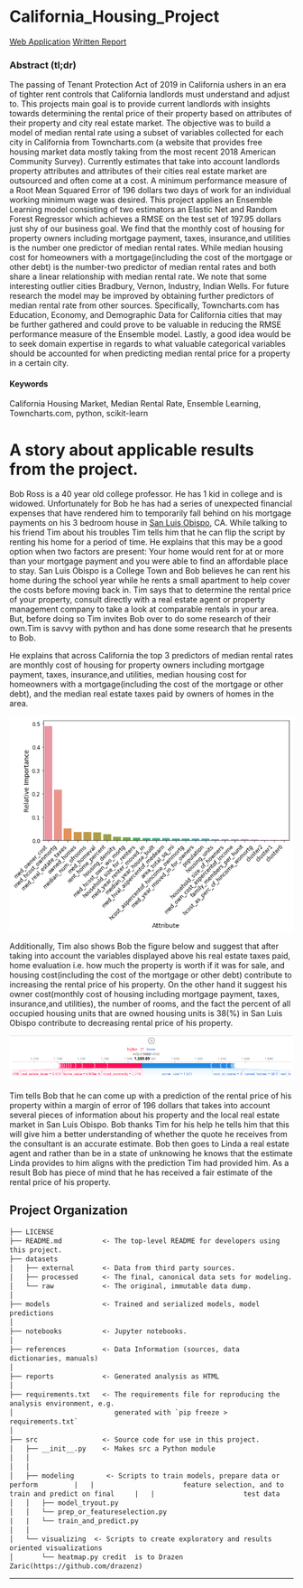 # California_Housing_Project
[Web Application](https://rental-rate-calculator.herokuapp.com/)
[Written Report](https://github.com/clazaro97chosen/California_Housing_Project/blob/master/reports/California_Housing_Report.pdf)

### Abstract (tl;dr)

The passing of Tenant Protection Act of 2019 in California ushers in an era of tighter rent controls that California landlords must understand and adjust to. This projects main goal is to provide current landlords with insights towards determining the rental price of their property based on attributes of their property and city real estate market. The objective was to build a model of median rental rate using a subset of variables collected for each city in California from Towncharts.com (a website that provides free housing market data mostly taking from the most recent 2018 American Community Survey). Currently estimates that take into account landlords property attributes and attributes of their cities real estate market are outsourced and often come at a cost. A minimum performance measure of a Root Mean Squared Error of 196 dollars two days of work for an individual working minimum wage was desired. This project applies an Ensemble Learning model consisting of two estimators an Elastic Net and Random Forest Regressor which achieves a RMSE on the test set of 197.95 dollars just shy of our business goal. We find that the monthly cost of housing for property owners including mortgage payment, taxes, insurance,and utilities is the number one predictor of median rental rates. While median housing cost for homeowners with a mortgage(including the cost of the mortgage or other debt) is the number-two predictor of median rental rates and both share a linear relationship with median rental rate. We note that some interesting outlier cities Bradbury, Vernon, Industry, Indian Wells. For future research the model may be improved by obtaining further predictors of median rental rate from other sources. Specifically, Towncharts.com has Education, Economy, and Demographic Data for California cities that may be further gathered and could prove to be valuable in reducing the RMSE performance measure of the Ensemble model. Lastly, a good idea would be to seek domain expertise in regards to what valuable categorical variables should be accounted for when predicting median rental price for a property in a certain city. 


#### Keywords
California Housing Market, Median Rental Rate, Ensemble Learning, Towncharts.com, python, scikit-learn



# A story about applicable results from the project.
Bob Ross is a 40 year old college professor. He has 1 kid in college and is widowed. Unfortunately for Bob he has had  a series of unexpected financial expenses that have rendered him to temporarily fall behind on his mortgage payments on his 3 bedroom house in [San Luis Obispo](https://www.google.com/search?q=san+luis+obispo&oq=sa&aqs=chrome.0.69i59j69i57j69i59l2j69i60l3j69i65.906j0j7&sourceid=chrome&ie=UTF-8), CA. While talking to his friend Tim about his troubles Tim tells him that he can flip the script by renting his home for a period of time. He explains that this may be a good option when two factors are present: Your home would rent for at or more than your mortgage payment and you were able to find an affordable place to stay. San Luis Obispo is a College Town and Bob believes he can rent his home during the school year while he rents a small apartment to help cover the costs before moving back in. Tim says that to determine the rental price of your property, consult directly with a real estate agent or property management company to take a look at comparable rentals in your area. But, before doing so Tim invites Bob over to do some research of their own.Tim is savvy with python and has done some research that he presents to Bob.

He explains that across California the top 3 predictors of median rental rates are monthly cost of housing for property owners including mortgage payment, taxes, insurance,and utilities, median housing cost for homeowners with a mortgage(including the cost of the mortgage or other debt), and the median real estate taxes paid by owners of homes in the area.

![alt test](images/Feature_importance_image.png)

Additionally, Tim also shows Bob the figure below and suggest that after taking into account the variables displayed above  his real estate taxes paid, home evaluation i.e. how much the property is worth if it was for sale, and housing cost(including the cost of the mortgage or other debt) contribute to increasing the rental price of his property. On the other hand it suggest his owner cost(monthly cost of housing including mortgage payment, taxes, insurance,and utilities), the number of rooms, and the fact the percent of all occupied housing units that are owned housing units is 38(%) in San Luis Obispo  contribute to decreasing rental price of his property.

![alt test](images/bobs_input.PNG)

Tim tells Bob that he can come up with a prediction 
of the rental price of his property within a margin of error of 196 dollars that takes into account several pieces of information about his property and the local real estate market in San Luis Obispo.  Bob thanks Tim for his help he tells him that this will give him a better understanding of whether the quote he receives from the consultant is an accurate estimate. Bob then goes to Linda a real estate agent and rather than be in a state of unknowing he knows that the estimate Linda provides to him aligns with the prediction Tim had provided him. As a result Bob has piece of mind that he has received a fair estimate of the rental price of his property.


Project Organization
------------

    ├── LICENSE
    ├── README.md          <- The top-level README for developers using this project.
    ├── datasets
    │   ├── external       <- Data from third party sources.
    │   ├── processed      <- The final, canonical data sets for modeling.
    │   └── raw            <- The original, immutable data dump.
    │
    ├── models             <- Trained and serialized models, model predictions
    │
    ├── notebooks          <- Jupyter notebooks.
    │
    ├── references         <- Data Information (sources, data dictionaries, manuals)
    │
    ├── reports            <- Generated analysis as HTML
    │
    ├── requirements.txt   <- The requirements file for reproducing the analysis environment, e.g.
    │                         generated with `pip freeze > requirements.txt`
    │
    ├── src                <- Source code for use in this project.
    │   ├── __init__.py    <- Makes src a Python module
    │   │
    │   │
    │   ├── modeling        <- Scripts to train models, prepare data or perform         |   |                      feature selection, and to train and predict on final     |   |                      test data         
    │   │   ├── model_tryout.py
    │   │   └── prep_or_featureselection.py
    |   |   └── train_and_predict.py
    │   │
    │   └── visualizing  <- Scripts to create exploratory and results oriented visualizations
    │       └── heatmap.py credit  is to Drazen Zaric(https://github.com/drazenz)
    
    


--------
